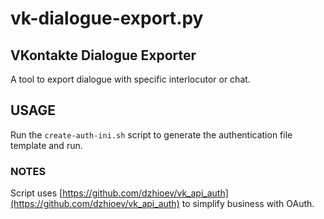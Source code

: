 # vk-dialogue-export.py
## VKontakte Dialogue Exporter

A tool to export dialogue with specific interlocutor or chat.

## USAGE

Run the `create-auth-ini.sh` script to generate the authentication file template and run.

### NOTES

Script uses [https://github.com/dzhioev/vk_api_auth](https://github.com/dzhioev/vk_api_auth) to simplify business with OAuth.
